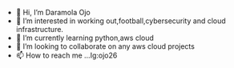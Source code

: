 - 👋 Hi, I’m Daramola Ojo
- 👀 I’m interested in working out,football,cybersecurity and cloud infrastructure.
- 🌱 I’m currently learning python,aws cloud
- 💞️ I’m looking to collaborate on any aws cloud projects
- 📫 How to reach me ...Ig:ojo26

<!---
Dojo26/Dojo26 is a ✨ special ✨ repository because its `README.md` (this file) appears on your GitHub profile.
You can click the Preview link to take a look at your changes.
--->
